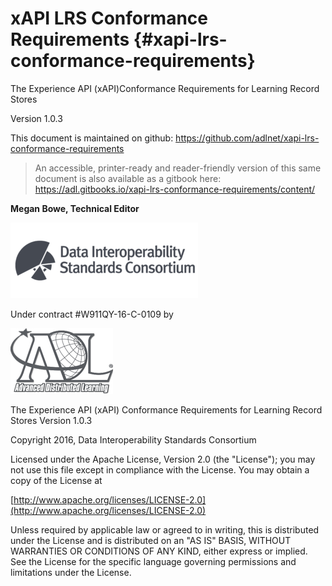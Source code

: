 # xAPI LRS Conformance Requirements {#xapi-lrs-conformance-requirements}

The Experience API (xAPI)Conformance Requirements for Learning Record Stores

Version 1.0.3

This document is maintained on github: https://github.com/adlnet/xapi-lrs-conformance-requirements

> An accessible, printer-ready and reader-friendly version of this same document is also available as a gitbook here: https://adl.gitbooks.io/xapi-lrs-conformance-requirements/content/

**Megan Bowe, Technical Editor**

![](DISC-logo-primary-2-300x121.png)

Under contract #W911QY-16-C-0109 by

![](adl-gray-standard.png)

The Experience API (xAPI) Conformance Requirements for Learning Record Stores Version 1.0.3

Copyright 2016, Data Interoperability Standards Consortium

Licensed under the Apache License, Version 2.0 (the &quot;License&quot;); you may not use this file except in compliance with the License. You may obtain a copy of the License at

[http://www.apache.org/licenses/LICENSE-2.0](http://www.apache.org/licenses/LICENSE-2.0)

Unless required by applicable law or agreed to in writing, this is distributed under the License and is distributed on an &quot;AS IS&quot; BASIS, WITHOUT WARRANTIES OR CONDITIONS OF ANY KIND, either express or implied. See the License for the specific language governing permissions and limitations under the License.
